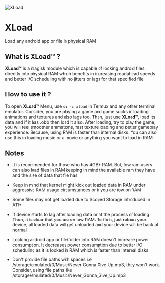 ![XLoad](https://github.com/iamlooper/XLoad/raw/main/xload.jpg)

# XLoad

Load any android app or file in physical RAM

## What is XLoad™ ?

**XLoad™** is a magisk module which is capable of locking android files directly into physical RAM which benefits in increasing readahead speeds and better I/O scheduling with no jitters or lags for that specified file

## How to use it ?

To open **XLoad™** Menu, use `su -c xload` in Termux and any other terminal emulator. Consider, you are playing a game and game sucks in loading animations and textures and also lags too. Then, just use **XLoad™**, load its data and if it has .obb then load it also. After loading, try to play the game, you will feel smoother animations, fast texture loading and better gameplay experience. Because, using RAM is faster than internal disks. You can also use this in loading music or a movie or anything you want to load in RAM

## Notes

- It is recommended for those who has 4GB+ RAM. But, low ram users can also load files in RAM keeping in mind the available ram they have and the size of data that file has

- Keep in mind that kernel might kick out loaded data in RAM under aggressive RAM usage circumstances or if you are low on RAM

- Some files may not get loaded due to Scoped Storage introduced in A11+

- If device starts to lag after loading data or at the process of loading. Then, it is clear that you are on low RAM. To fix it, just reboot your device, all loaded data will get unloaded and your device will be back at normal

- Locking android app or file/folder into RAM doesn't increase power consumption. It decreases power consumption due to better I/O scheduling as it is locked in RAM which is faster than internal disks

- Don't provide file paths with spaces i.e /storage/emulated/0/Music/Never Gonna Give Up.mp3, they won't work. Consider, using file paths like /storage/emulated/0/Music/Never_Gonna_Give_Up.mp3